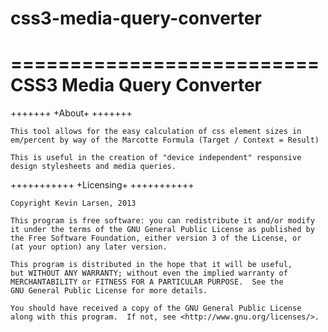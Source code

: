 css3-media-query-converter
==========================

==========================
CSS3 Media Query Converter 
==========================

+++++++
+About+
+++++++

    This tool allows for the easy calculation of css element sizes in em/percent by way of the Marcotte Formula (Target / Context = Result)

    This is useful in the creation of "device independent" responsive design stylesheets and media queries.


+++++++++++
+Licensing+
+++++++++++

    Copyright Kevin Larsen, 2013

    This program is free software: you can redistribute it and/or modify
    it under the terms of the GNU General Public License as published by
    the Free Software Foundation, either version 3 of the License, or
    (at your option) any later version.

    This program is distributed in the hope that it will be useful,
    but WITHOUT ANY WARRANTY; without even the implied warranty of
    MERCHANTABILITY or FITNESS FOR A PARTICULAR PURPOSE.  See the
    GNU General Public License for more details.

    You should have received a copy of the GNU General Public License
    along with this program.  If not, see <http://www.gnu.org/licenses/>.
